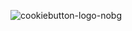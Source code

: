 ![cookiebutton-logo-nobg](https://user-images.githubusercontent.com/103309340/214633437-e0c85b2c-029d-487b-ab01-993a65d8eefa.png)
